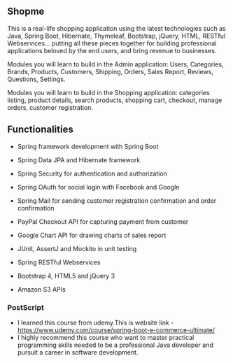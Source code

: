 ## Shopme
   This is a real-life shopping application using the latest technologies such as Java, Spring Boot, Hibernate, Thymeleaf, Bootstrap, jQuery, HTML, RESTful Webservices... putting all these pieces together for building professional applications beloved by the end users, and bring revenue to businesses.

Modules you will learn to build in the Admin application: Users, Categories, Brands, Products, Customers, Shipping, Orders, Sales Report, Reviews, Questions, Settings.

Modules you will learn to build in the Shopping application: categories listing, product details, search products, shopping cart, checkout, manage orders, customer registration.

## Functionalities

- Spring framework development with Spring Boot

- Spring Data JPA and Hibernate framework

- Spring Security for authentication and authorization

- Spring OAuth for social login with Facebook and Google

- Spring Mail for sending customer registration confirmation and order confirmation

- PayPal Checkout API for capturing payment from customer

- Google Chart API for drawing charts of sales report

- JUnit, AssertJ and Mockito in unit testing

- Spring RESTful Webservices

- Bootstrap 4, HTML5 and jQuery 3

- Amazon S3 APIs

### PostScript

- I learned this course from udemy.This is website link - https://www.udemy.com/course/spring-boot-e-commerce-ultimate/
- I highly recommend this course who want to master practical programming skills needed to be a professional Java developer and pursuit a career in software development.
